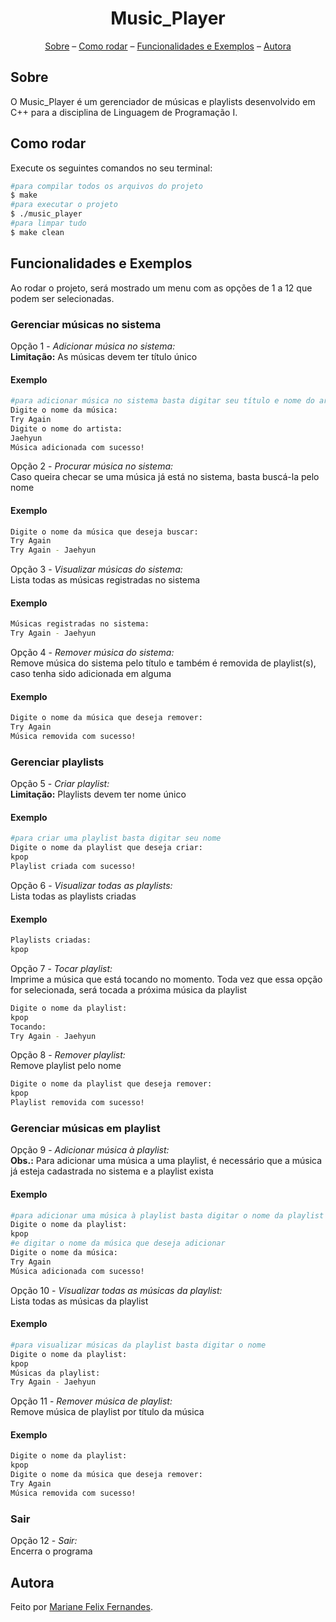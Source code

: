 <h1 align="center">Music_Player</h1>

<p align="center">
  <a href="#sobre">Sobre</a> –
  <a href="#como-rodar">Como rodar</a> –
  <a href="#funcionalidades-e-exemplos">Funcionalidades e Exemplos</a> –
  <a href="#autora">Autora</a>
</p>

## Sobre

O Music_Player é um gerenciador de músicas e playlists desenvolvido em C++ para a disciplina de Linguagem de Programação I.

## Como rodar

Execute os seguintes comandos no seu terminal:

```bash
#para compilar todos os arquivos do projeto 
$ make
#para executar o projeto
$ ./music_player
#para limpar tudo
$ make clean
```
## Funcionalidades e Exemplos
Ao rodar o projeto, será mostrado um menu com as opções de 1 a 12 que podem ser selecionadas.

### Gerenciar músicas no sistema
Opção 1 - *Adicionar música no sistema:* <br>
<b>Limitação:</b> As músicas devem ter título único
#### Exemplo
```bash
#para adicionar música no sistema basta digitar seu título e nome do artista
Digite o nome da música:
Try Again
Digite o nome do artista:
Jaehyun
Música adicionada com sucesso!
```
Opção 2 - *Procurar música no sistema:* <br>
Caso queira checar se uma música já está no sistema, basta buscá-la pelo nome
#### Exemplo
```bash
Digite o nome da música que deseja buscar:
Try Again
Try Again - Jaehyun
```

Opção 3 - *Visualizar músicas do sistema:* <br>
Lista todas as músicas registradas no sistema
#### Exemplo
```bash
Músicas registradas no sistema:
Try Again - Jaehyun
```

Opção 4 - *Remover música do sistema:* <br>
Remove música do sistema pelo título e também é removida de playlist(s), caso tenha sido adicionada em alguma
#### Exemplo
```bash
Digite o nome da música que deseja remover:
Try Again
Música removida com sucesso!
```

### Gerenciar playlists

Opção 5 - *Criar playlist:* <br>
<b>Limitação:</b> Playlists devem ter nome único
#### Exemplo
```bash
#para criar uma playlist basta digitar seu nome
Digite o nome da playlist que deseja criar:
kpop
Playlist criada com sucesso!
```

Opção 6 - *Visualizar todas as playlists:* <br>
Lista todas as playlists criadas
#### Exemplo
```bash
Playlists criadas:
kpop
```
Opção 7 - *Tocar playlist:* <br>
Imprime a música que está tocando no momento. Toda vez que essa opção for selecionada, será tocada a próxima música da playlist
```bash
Digite o nome da playlist:
kpop
Tocando:
Try Again - Jaehyun
```

Opção 8 - *Remover playlist:* <br>
Remove playlist pelo nome
```bash
Digite o nome da playlist que deseja remover:
kpop
Playlist removida com sucesso!
```

### Gerenciar músicas em playlist
Opção 9 - *Adicionar música à playlist:* <br>
<b>Obs.:</b> Para adicionar uma música a uma playlist, é necessário que a música já esteja cadastrada no sistema e a playlist exista
#### Exemplo
```bash
#para adicionar uma música à playlist basta digitar o nome da playlist
Digite o nome da playlist:
kpop
#e digitar o nome da música que deseja adicionar
Digite o nome da música:
Try Again
Música adicionada com sucesso!
```

Opção 10 - *Visualizar todas as músicas da playlist:* <br>
Lista todas as músicas da playlist
#### Exemplo
```bash
#para visualizar músicas da playlist basta digitar o nome
Digite o nome da playlist:
kpop
Músicas da playlist:
Try Again - Jaehyun
```

Opção 11 - *Remover música de playlist:* <br>
Remove música de playlist por título da música
#### Exemplo
```bash
Digite o nome da playlist:
kpop
Digite o nome da música que deseja remover:
Try Again
Música removida com sucesso!
```

### Sair 
Opção 12 - *Sair:* <br>
Encerra o programa

## Autora

Feito por [Mariane Felix Fernandes](https://www.linkedin.com/in/mariane-felix-642350171/).
